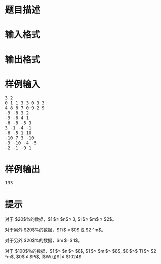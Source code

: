 

# 题目描述



# 输入格式



# 输出格式



# 样例输入


<pre>3 2 
0 1 1 3 3 0 3 3 
4 8 8 7 0 9 2 9 
-9 -8 3 2 
-9 -6 4 1 
-6 -8 -5 3 
3 -1 -4 -1 
-6 -5 1 10 
-10 7 3 -10
-3 -10 -4 -5 
-2 -1 -9 1 
</pre>

# 样例输出


<pre>133  </pre>

# 提示


<p>
对于 $20$%的数据，$1 $≤ $n$≤ 3, $1 $≤ $m$ ≤ $2$。
</p>
<p>
对于另外 $20$%的数据，$Ti$ = $0$ 或 $2 ^m$。
</p>
<p>
对于另外 $20$%的数据，$m $=$ 1$。
</p>
<p>
对于 $100$%的数据，$1 $≤ $n $≤ $8$, $1 $≤ $m $≤ $8$, $0 $≤$ Ti $≤ $2 ^m$, $0$ ≤ $Pi$, |$W(i,j)$| ≤ $1024$
</p>
